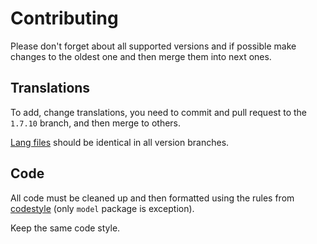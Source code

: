 # Contributing

Please don't forget about all supported versions and if possible make changes to the oldest one and then merge them into next ones.

## Translations

To add, change translations, you need to commit and pull request to the `1.7.10` branch, and then merge to others.

[Lang files](src/main/resources/assets/paniclecraft/lang/) should be identical in all version branches.

## Code

All code must be cleaned up and then formatted using the rules from [codestyle](codestyle) (only `model` package is exception).

Keep the same code style.
